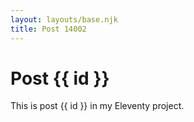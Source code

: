```yaml
---
layout: layouts/base.njk
title: Post 14002
---
```


# Post {{ id }}

This is post {{ id }} in my Eleventy project.

